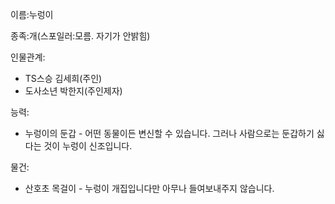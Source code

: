 이름:누렁이

종족:개(스포일러:모름. 자기가 안밝힘)

인물관계:
* TS스승 김세희(주인)
* 도사소년 박한지(주인제자)

능력:
* 누렁이의 둔갑 - 어떤 동물이든 변신할 수 있습니다. 그러나 사람으로는 둔갑하기 싫다는 것이 누렁이 신조입니다.

물건:
* 산호초 목걸이 - 누렁이 개집입니다만 아무나 들여보내주지 않습니다.
